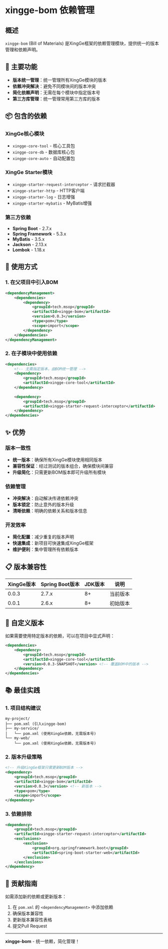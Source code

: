 # xingge-bom 依赖管理

## 概述

`xingge-bom` (Bill of Materials) 是XingGe框架的依赖管理模块，提供统一的版本管理和依赖声明。

## 🎯 主要功能

- **版本统一管理**：统一管理所有XingGe模块的版本
- **依赖冲突解决**：避免不同模块间的版本冲突
- **简化依赖声明**：无需在每个模块中指定版本号
- **第三方库管理**：统一管理常用第三方库的版本

## 📦 包含的依赖

### XingGe核心模块
- `xingge-core-tool` - 核心工具包
- `xingge-core-db` - 数据库核心包
- `xingge-core-auto` - 自动配置包

### XingGe Starter模块
- `xingge-starter-request-interceptor` - 请求拦截器
- `xingge-starter-http` - HTTP客户端
- `xingge-starter-log` - 日志增强
- `xingge-starter-mybatis` - MyBatis增强

### 第三方依赖
- **Spring Boot** - 2.7.x
- **Spring Framework** - 5.3.x
- **MyBatis** - 3.5.x
- **Jackson** - 2.13.x
- **Lombok** - 1.18.x

## 🚀 使用方式

### 1. 在父项目中引入BOM

```xml
<dependencyManagement>
    <dependencies>
        <dependency>
            <groupId>tech.msop</groupId>
            <artifactId>xingge-bom</artifactId>
            <version>0.0.3</version>
            <type>pom</type>
            <scope>import</scope>
        </dependency>
    </dependencies>
</dependencyManagement>
```

### 2. 在子模块中使用依赖

```xml
<dependencies>
    <!-- 无需指定版本，由BOM统一管理 -->
    <dependency>
        <groupId>tech.msop</groupId>
        <artifactId>xingge-core-tool</artifactId>
    </dependency>
    
    <dependency>
        <groupId>tech.msop</groupId>
        <artifactId>xingge-starter-request-interceptor</artifactId>
    </dependency>
</dependencies>
```

## ✨ 优势

### 版本一致性
- **统一版本**：确保所有XingGe模块使用相同版本
- **兼容性保证**：经过测试的版本组合，确保模块间兼容
- **升级简化**：只需更新BOM版本即可升级所有模块

### 依赖管理
- **冲突解决**：自动解决传递依赖冲突
- **版本锁定**：防止意外的版本升级
- **清晰依赖**：明确的依赖关系和版本信息

### 开发效率
- **简化配置**：减少重复的版本声明
- **快速集成**：新项目可快速集成XingGe框架
- **维护便利**：集中管理所有依赖版本

## 📋 版本兼容性

| XingGe版本 | Spring Boot版本 | JDK版本 | 说明 |
|-----------|----------------|---------|------|
| 0.0.3     | 2.7.x          | 8+      | 当前版本 |
| 0.0.1     | 2.6.x          | 8+      | 初始版本 |

## 🔧 自定义版本

如果需要使用特定版本的依赖，可以在项目中显式声明：

```xml
<dependencies>
    <dependency>
        <groupId>tech.msop</groupId>
        <artifactId>xingge-core-tool</artifactId>
        <version>0.0.3-SNAPSHOT</version> <!-- 覆盖BOM中的版本 -->
    </dependency>
</dependencies>
```

## 📚 最佳实践

### 1. 项目结构建议

```
my-project/
├── pom.xml (引入xingge-bom)
├── my-service/
│   └── pom.xml (使用XingGe依赖，无需版本号)
└── my-web/
    └── pom.xml (使用XingGe依赖，无需版本号)
```

### 2. 版本升级策略

```xml
<!-- 升级XingGe框架只需更新BOM版本 -->
<dependency>
    <groupId>tech.msop</groupId>
    <artifactId>xingge-bom</artifactId>
    <version>0.0.3</version> <!-- 新版本 -->
    <type>pom</type>
    <scope>import</scope>
</dependency>
```

### 3. 依赖排除

```xml
<dependency>
    <groupId>tech.msop</groupId>
    <artifactId>xingge-starter-request-interceptor</artifactId>
    <exclusions>
        <exclusion>
            <groupId>org.springframework.boot</groupId>
            <artifactId>spring-boot-starter-web</artifactId>
        </exclusion>
    </exclusions>
</dependency>
```

## 🤝 贡献指南

如需添加新的依赖或更新版本：

1. 在 `pom.xml` 的 `<dependencyManagement>` 中添加依赖
2. 确保版本兼容性
3. 更新版本兼容性表格
4. 提交Pull Request

---

**xingge-bom** - 统一依赖，简化管理！